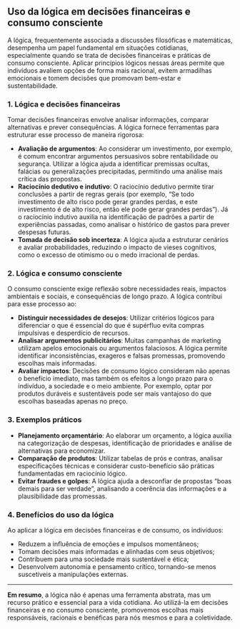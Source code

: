 ## Uso da lógica em decisões financeiras e consumo consciente

A lógica, frequentemente associada a discussões filosóficas e matemáticas, desempenha um papel fundamental em situações cotidianas, especialmente quando se trata de decisões financeiras e práticas de consumo consciente. Aplicar princípios lógicos nessas áreas permite que indivíduos avaliem opções de forma mais racional, evitem armadilhas emocionais e tomem decisões que promovam bem-estar e sustentabilidade.

### 1. Lógica e decisões financeiras

Tomar decisões financeiras envolve analisar informações, comparar alternativas e prever consequências. A lógica fornece ferramentas para estruturar esse processo de maneira rigorosa:

- **Avaliação de argumentos**: Ao considerar um investimento, por exemplo, é comum encontrar argumentos persuasivos sobre rentabilidade ou segurança. Utilizar a lógica ajuda a identificar premissas ocultas, falácias ou generalizações precipitadas, permitindo uma análise mais crítica das propostas.
- **Raciocínio dedutivo e indutivo**: O raciocínio dedutivo permite tirar conclusões a partir de regras gerais (por exemplo, “Se todo investimento de alto risco pode gerar grandes perdas, e este investimento é de alto risco, então ele pode gerar grandes perdas”). Já o raciocínio indutivo auxilia na identificação de padrões a partir de experiências passadas, como analisar o histórico de gastos para prever despesas futuras.
- **Tomada de decisão sob incerteza**: A lógica ajuda a estruturar cenários e avaliar probabilidades, reduzindo o impacto de vieses cognitivos, como o excesso de otimismo ou o medo irracional de perdas.

### 2. Lógica e consumo consciente

O consumo consciente exige reflexão sobre necessidades reais, impactos ambientais e sociais, e consequências de longo prazo. A lógica contribui para esse processo ao:

- **Distinguir necessidades de desejos**: Utilizar critérios lógicos para diferenciar o que é essencial do que é supérfluo evita compras impulsivas e desperdício de recursos.
- **Analisar argumentos publicitários**: Muitas campanhas de marketing utilizam apelos emocionais ou argumentos falaciosos. A lógica permite identificar inconsistências, exageros e falsas promessas, promovendo escolhas mais informadas.
- **Avaliar impactos**: Decisões de consumo lógico consideram não apenas o benefício imediato, mas também os efeitos a longo prazo para o indivíduo, a sociedade e o meio ambiente. Por exemplo, optar por produtos duráveis e sustentáveis pode ser mais vantajoso do que escolhas baseadas apenas no preço.

### 3. Exemplos práticos

- **Planejamento orçamentário**: Ao elaborar um orçamento, a lógica auxilia na categorização de despesas, identificação de prioridades e análise de alternativas para economizar.
- **Comparação de produtos**: Utilizar tabelas de prós e contras, analisar especificações técnicas e considerar custo-benefício são práticas fundamentadas em raciocínio lógico.
- **Evitar fraudes e golpes**: A lógica ajuda a desconfiar de propostas “boas demais para ser verdade”, analisando a coerência das informações e a plausibilidade das promessas.

### 4. Benefícios do uso da lógica

Ao aplicar a lógica em decisões financeiras e de consumo, os indivíduos:

- Reduzem a influência de emoções e impulsos momentâneos;
- Tomam decisões mais informadas e alinhadas com seus objetivos;
- Contribuem para uma sociedade mais sustentável e ética;
- Desenvolvem autonomia e pensamento crítico, tornando-se menos suscetíveis a manipulações externas.

---

**Em resumo**, a lógica não é apenas uma ferramenta abstrata, mas um recurso prático e essencial para a vida cotidiana. Ao utilizá-la em decisões financeiras e no consumo consciente, promovemos escolhas mais responsáveis, racionais e benéficas para nós mesmos e para a coletividade.